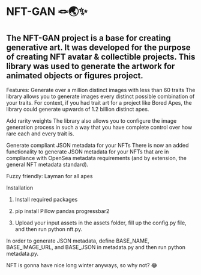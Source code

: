 # NFT-GAN 🪢🌏✨

The NFT-GAN project is a base for creating generative art. It was developed for the purpose of creating NFT avatar &amp; collectible projects. This library was used to generate the artwork for animated objects or figures project.
------
Features:
Generate over a million distinct images with less than 60 traits
The library allows you to generate images every distinct possible combination of your traits. For context, if you had trait art for a project like Bored Apes, the library could generate upwards of 1.2 billion distinct apes.

Add rarity weights
The library also allows you to configure the image generation process in such a way that you have complete control over how rare each and every trait is.

Generate compliant JSON metadata for your NFTs
There is now an added functionality to generate JSON metadata for your NFTs that are in compliance with OpenSea metadata requirements (and by extension, the general NFT metadata standard).

Fuzzy friendly: Layman for all apes

Installation

1. Install required packages

2. pip install Pillow pandas progressbar2

3. Upload your input assets in the assets folder, fill up the config.py file, and then run python nft.py.

In order to generate JSON metadata, define BASE_NAME, BASE_IMAGE_URL, and BASE_JSON in metadata.py and then run python metadata.py.


NFT is gonna have nice long winter anyways, so why not? 😂
